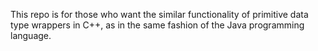 This repo is for those who want the similar functionality of primitive data type wrappers in C++, as in the same fashion of the Java programming language.
